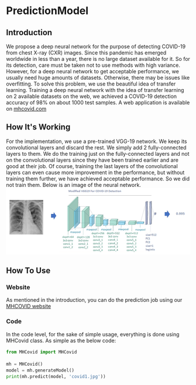 # PredictionModel

## Introduction
We propose a deep neural network for the purpose of detecting COVID-19 from chest
X-ray (CXR) images. Since this pandemic has emerged worldwide in less than a year, there is no
large dataset available for it. So for its detection, care must be taken not to use methods with high
variance. However, for a deep neural network to get acceptable performance, we usually need huge
amounts of datasets. Otherwise, there may be issues like overfitting. To solve this problem, we
use the beautiful idea of transfer learning. Training a deep neural network with the idea of transfer
learning on 2 available datasets on the web, we achieved a COVID-19 detection accuracy of 98% on
about 1000 test samples. A web application is available on [mhcovid.com](http://www.mhcovid.com)

## How It's Working
For the implementation, we use a pre-trained VGG-19 network. We keep its convolutional layers and discard the rest.
We simply add 2 fully-connected layers to them. We do the training just on the fully-connected layers and not on the
convolutional layers since they have been trained earlier and are good at their job. Of course, training the last layers of
the convolutional layers can even cause more improvement in the performance, but without training them further, we
have achieved acceptable performance. So we did not train them. Below is an image of the neural network.
<img src="nn.png" width="1000" class="center" />

## How To Use
### Website
As mentioned in the introduction, you can do the prediction job using our [MHCOVID website](http://www.mhcovid.com)

### Code
In the code level, for the sake of simple usage, everything is done using MHCovid class. As simple as the below code:

```python
from MHCovid import MHCovid

mh = MHCovid()
model = mh.generateModel()
print(mh.predict(model, 'covid1.jpg'))
```
